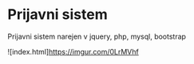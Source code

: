 # Prijavni sistem
Prijavni sistem narejen v jquery, php, mysql, bootstrap


![index.html]https://imgur.com/0LrMVhf
